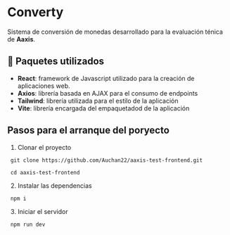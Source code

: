 # Converty

Sistema de conversión de monedas desarrollado para la evaluación ténica de **Aaxis**.

## 🔩 Paquetes utilizados
* **React**: framework de Javascript utilizado para la creación de aplicaciones web.
* **Axios**: librería basada en AJAX para el consumo de endpoints
* **Tailwind**: librería utilizada para el estilo de la aplicación
* **Vite**: librería encargada del empaquetadod de la aplicación

## Pasos para el arranque del poryecto
1) Clonar el proyecto
 ```
  git clone https://github.com/Auchan22/aaxis-test-frontend.git

  cd aaxis-test-frontend
```
2) Instalar las dependencias
```
 npm i
```
3) Iniciar el servidor
```
 npm run dev
 ```
